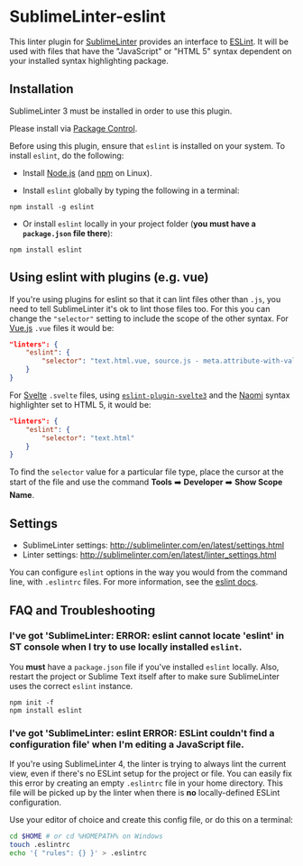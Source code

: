 SublimeLinter-eslint
=========================

This linter plugin for [SublimeLinter](https://github.com/SublimeLinter/SublimeLinter) provides an interface to [ESLint](https://github.com/nzakas/eslint). It will be used with files that have the "JavaScript" or "HTML 5" syntax dependent on your installed syntax highlighting package.

## Installation
SublimeLinter 3 must be installed in order to use this plugin. 

Please install via [Package Control](https://packagecontrol.io).

Before using this plugin, ensure that `eslint` is installed on your system.
To install `eslint`, do the following:

- Install [Node.js](http://nodejs.org) (and [npm](https://github.com/joyent/node/wiki/Installing-Node.js-via-package-manager) on Linux).

- Install `eslint` globally by typing the following in a terminal:
```
npm install -g eslint
```
    
- Or install `eslint` locally in your project folder (**you must have a `package.json` file there**):
```
npm install eslint
```

## Using eslint with plugins (e.g. vue)

If you're using plugins for eslint so that it can lint files other than `.js`, 
you need to tell SublimeLinter it's ok to lint those files too.
For this you can change the `"selector"` setting to include the scope
of the other syntax. For [Vue.js](https://vuejs.org/) `.vue` files it would be:

```json
"linters": {
    "eslint": {
        "selector": "text.html.vue, source.js - meta.attribute-with-value"
    }
}
```

For [Svelte](https://svelte.dev/) `.svelte` files, using [`eslint-plugin-svelte3`](https://github.com/sveltejs/eslint-plugin-svelte3) and the [Naomi](https://packagecontrol.io/packages/Naomi) syntax highlighter set to HTML 5, it would be:

```json
"linters": {
    "eslint": {
        "selector": "text.html"
    }
}
```

To find the `selector` value for a particular file type, place the cursor at the start of the file and use the command **Tools** ➡️ **Developer** ➡️ **Show Scope Name**.

## Settings

- SublimeLinter settings: http://sublimelinter.com/en/latest/settings.html
- Linter settings: http://sublimelinter.com/en/latest/linter_settings.html

You can configure `eslint` options in the way you would from the command line, with `.eslintrc` files. For more information, see the [eslint docs](https://github.com/nzakas/eslint/wiki).


## FAQ and Troubleshooting

### I've got 'SublimeLinter: ERROR: eslint cannot locate 'eslint' in ST console when I try to use locally installed `eslint`.

You **must** have a `package.json` file if you've installed `eslint` locally. Also, restart the project or Sublime Text itself after to make sure SublimeLinter uses the correct `eslint` instance.

```
npm init -f
npm install eslint
```

### I've got 'SublimeLinter: eslint ERROR: ESLint couldn't find a configuration file' when I'm editing a JavaScript file.

If you're using SublimeLinter 4, the linter is trying to always lint the current view, even if there's no ESLint setup for the project or file. You can easily fix this error by creating an empty `.eslintrc` file in your home directory. This file will be picked up by the linter when there is **no** locally-defined ESLint configuration.

Use your editor of choice and create this config file, or do this on a terminal:

```bash
cd $HOME # or cd %HOMEPATH% on Windows
touch .eslintrc
echo '{ "rules": {} }' > .eslintrc
```
